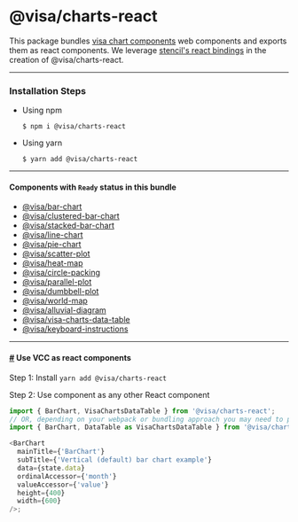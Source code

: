 # @visa/charts-react

This package bundles [visa chart components](../../) web components and exports them as react components. We leverage [stencil's react bindings](https://stenciljs.com/docs/framework-bindings) in the creation of @visa/charts-react.

---

### Installation Steps

- Using npm
  ```
  $ npm i @visa/charts-react
  ```
- Using yarn
  ```
  $ yarn add @visa/charts-react
  ```

---

#### Components with `Ready` status in this bundle

- [@visa/bar-chart](../bar-chart)
- [@visa/clustered-bar-chart](../clustered-bar-chart)
- [@visa/stacked-bar-chart](../stacked-bar-chart)
- [@visa/line-chart](../line-chart)
- [@visa/pie-chart](../pie-chart)
- [@visa/scatter-plot](../scatter-plot)
- [@visa/heat-map](../heat-map)
- [@visa/circle-packing](../circle-packing)
- [@visa/parallel-plot](../parallel-plot)
- [@visa/dumbbell-plot](../dumbbell-plot)
- [@visa/world-map](../world-map)
- [@visa/alluvial-diagram](../alluvial-diagram)
- [@visa/visa-charts-data-table](../data-table)
- [@visa/keyboard-instructions](packages/keyboard-instructions)

<!-- #### Components with `Development` status -->
<hr>

#### <a name="react_components" href="#react_components">#</a> Use VCC as react components

Step 1: Install `yarn add @visa/charts-react`

Step 2: Use component as any other React component

```js
import { BarChart, VisaChartsDataTable } from '@visa/charts-react';
// OR, depending on your webpack or bundling approach you may need to pull each component directly
import { BarChart, DataTable as VisaChartsDataTable } from '@visa/charts-react/dist/components/visa-charts';

<BarChart
  mainTitle={'BarChart'}
  subTitle={'Vertical (default) bar chart example'}
  data={state.data}
  ordinalAccessor={'month'}
  valueAccessor={'value'}
  height={400}
  width={600}
/>;
```

